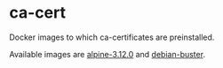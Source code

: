 # ca-cert
Docker images to which ca-certificates are preinstalled.

Available images are [alpine-3.12.0](https://hub.docker.com/layers/kazuyamamoto/ca-cert/alpine-3.12.0/images/sha256-6dd09bce5de1a7d6ed6c1c5c0b355f96413d7f8ccaa785fa0ea1d62bac8a7cc8) and [debian-buster](https://hub.docker.com/layers/kazuyamamoto/ca-cert/debian-buster/images/sha256-35404c405a3e4c7544abca1969d6a7e3497db4aeb2b4b25c88f5413d8432306d).

